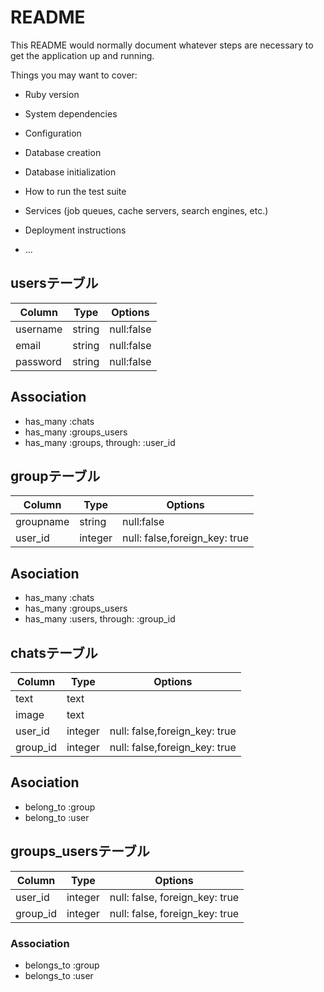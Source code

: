 # README

This README would normally document whatever steps are necessary to get the
application up and running.

Things you may want to cover:

* Ruby version

* System dependencies

* Configuration

* Database creation

* Database initialization

* How to run the test suite

* Services (job queues, cache servers, search engines, etc.)

* Deployment instructions

* ...

## usersテーブル
|Column|Type|Options|
|------|----|-------|
|username|string|null:false|
|email|string|null:false|
|password|string|null:false|
## Association
- has_many :chats
- has_many :groups_users
- has_many :groups, through: :user_id

## groupテーブル
|Column|Type|Options|
|------|----|-------|
|groupname|string|null:false|
|user_id|integer|null: false,foreign_key: true|
## Asociation
- has_many :chats
- has_many :groups_users
- has_many :users, through: :group_id

## chatsテーブル
|Column|Type|Options|
|------|----|-------|
|text|text||
|image|text||
|user_id|integer|null: false,foreign_key: true|
|group_id|integer|null: false,foreign_key: true|
## Asociation
- belong_to :group
- belong_to :user

## groups_usersテーブル
|Column|Type|Options|
|------|----|-------|
|user_id|integer|null: false, foreign_key: true|
|group_id|integer|null: false, foreign_key: true|

### Association
- belongs_to :group
- belongs_to :user
